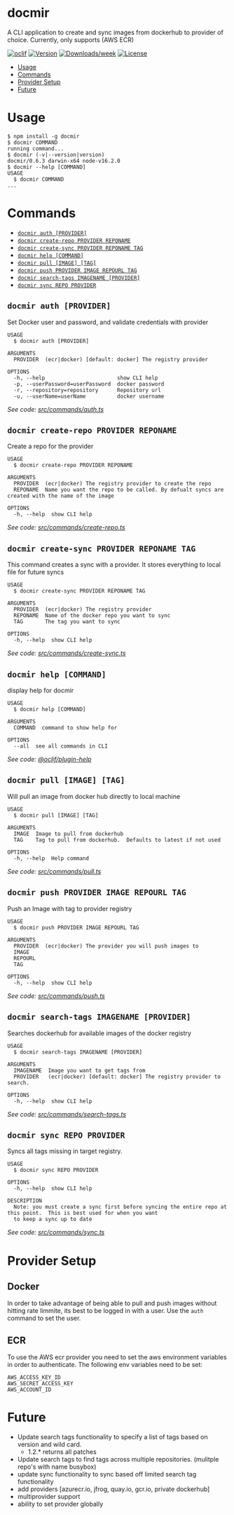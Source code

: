 docmir
======

A CLI application to create and sync images from dockerhub to provider of choice. Currently, only supports (AWS ECR)

[![oclif](https://img.shields.io/badge/cli-oclif-brightgreen.svg)](https://oclif.io)
[![Version](https://img.shields.io/npm/v/docmir.svg)](https://npmjs.org/package/docmir)
[![Downloads/week](https://img.shields.io/npm/dw/docmir.svg)](https://npmjs.org/package/docmir)
[![License](https://img.shields.io/npm/l/docmir.svg)](https://github.com/CaliFOSS/docker-mirror/blob/master/package.json)

<!-- toc -->
* [Usage](#usage)
* [Commands](#commands)
* [Provider Setup](#provider-setup)
* [Future](#future)
<!-- tocstop -->
# Usage
<!-- usage -->
```sh-session
$ npm install -g docmir
$ docmir COMMAND
running command...
$ docmir (-v|--version|version)
docmir/0.6.3 darwin-x64 node-v16.2.0
$ docmir --help [COMMAND]
USAGE
  $ docmir COMMAND
...
```
<!-- usagestop -->
# Commands
<!-- commands -->
* [`docmir auth [PROVIDER]`](#docmir-auth-provider)
* [`docmir create-repo PROVIDER REPONAME`](#docmir-create-repo-provider-reponame)
* [`docmir create-sync PROVIDER REPONAME TAG`](#docmir-create-sync-provider-reponame-tag)
* [`docmir help [COMMAND]`](#docmir-help-command)
* [`docmir pull [IMAGE] [TAG]`](#docmir-pull-image-tag)
* [`docmir push PROVIDER IMAGE REPOURL TAG`](#docmir-push-provider-image-repourl-tag)
* [`docmir search-tags IMAGENAME [PROVIDER]`](#docmir-search-tags-imagename-provider)
* [`docmir sync REPO PROVIDER`](#docmir-sync-repo-provider)

## `docmir auth [PROVIDER]`

Set Docker user and password, and validate credentials with provider

```
USAGE
  $ docmir auth [PROVIDER]

ARGUMENTS
  PROVIDER  (ecr|docker) [default: docker] The registry provider

OPTIONS
  -h, --help                       show CLI help
  -p, --userPassword=userPassword  docker password
  -r, --repository=repository      Repository url
  -u, --userName=userName          docker username
```

_See code: [src/commands/auth.ts](https://github.com/CaliFOSS/docker-mirror/blob/v0.6.3/src/commands/auth.ts)_

## `docmir create-repo PROVIDER REPONAME`

Create a repo for the provider

```
USAGE
  $ docmir create-repo PROVIDER REPONAME

ARGUMENTS
  PROVIDER  (ecr|docker) The registry provider to create the repo
  REPONAME  Name you want the repo to be called. By defualt syncs are created with the name of the image

OPTIONS
  -h, --help  show CLI help
```

_See code: [src/commands/create-repo.ts](https://github.com/CaliFOSS/docker-mirror/blob/v0.6.3/src/commands/create-repo.ts)_

## `docmir create-sync PROVIDER REPONAME TAG`

This command creates a sync with a provider.  It stores everything to local file for future syncs

```
USAGE
  $ docmir create-sync PROVIDER REPONAME TAG

ARGUMENTS
  PROVIDER  (ecr|docker) The registry provider
  REPONAME  Name of the docker repo you want to sync
  TAG       The tag you want to sync

OPTIONS
  -h, --help  show CLI help
```

_See code: [src/commands/create-sync.ts](https://github.com/CaliFOSS/docker-mirror/blob/v0.6.3/src/commands/create-sync.ts)_

## `docmir help [COMMAND]`

display help for docmir

```
USAGE
  $ docmir help [COMMAND]

ARGUMENTS
  COMMAND  command to show help for

OPTIONS
  --all  see all commands in CLI
```

_See code: [@oclif/plugin-help](https://github.com/oclif/plugin-help/blob/v3.2.2/src/commands/help.ts)_

## `docmir pull [IMAGE] [TAG]`

Will pull an image from docker hub directly to local machine

```
USAGE
  $ docmir pull [IMAGE] [TAG]

ARGUMENTS
  IMAGE  Image to pull from dockerhub
  TAG    Tag to pull from dockerhub.  Defaults to latest if not used

OPTIONS
  -h, --help  Help command
```

_See code: [src/commands/pull.ts](https://github.com/CaliFOSS/docker-mirror/blob/v0.6.3/src/commands/pull.ts)_

## `docmir push PROVIDER IMAGE REPOURL TAG`

Push an Image with tag to provider registry

```
USAGE
  $ docmir push PROVIDER IMAGE REPOURL TAG

ARGUMENTS
  PROVIDER  (ecr|docker) The provider you will push images to
  IMAGE
  REPOURL
  TAG

OPTIONS
  -h, --help  show CLI help
```

_See code: [src/commands/push.ts](https://github.com/CaliFOSS/docker-mirror/blob/v0.6.3/src/commands/push.ts)_

## `docmir search-tags IMAGENAME [PROVIDER]`

Searches dockerhub for available images of the docker registry

```
USAGE
  $ docmir search-tags IMAGENAME [PROVIDER]

ARGUMENTS
  IMAGENAME  Image you want to get tags from
  PROVIDER   (ecr|docker) [default: docker] The registry provider to search.

OPTIONS
  -h, --help  show CLI help
```

_See code: [src/commands/search-tags.ts](https://github.com/CaliFOSS/docker-mirror/blob/v0.6.3/src/commands/search-tags.ts)_

## `docmir sync REPO PROVIDER`

Syncs all tags missing in target registry. 

```
USAGE
  $ docmir sync REPO PROVIDER

OPTIONS
  -h, --help  show CLI help

DESCRIPTION
  Note: you must create a sync first before syncing the entire repo at this point.  This is best used for when you want 
  to keep a sync up to date
```

_See code: [src/commands/sync.ts](https://github.com/CaliFOSS/docker-mirror/blob/v0.6.3/src/commands/sync.ts)_
<!-- commandsstop -->


# Provider Setup

## Docker

In order to take advantage of being able to pull and push images without hitting rate limmite, its best to be logged in with a user. 
Use the `auth` command to set the user.

## ECR

To use the AWS ecr provider you need to set the aws environment variables in order to authenticate.  The following env variables need to be set: 

```
AWS_ACCESS_KEY_ID
AWS_SECRET_ACCESS_KEY
AWS_ACCOUNT_ID
```


# Future

- Update search tags functionality to specify a list of tags based on version and wild card.
  - 1.2.* returns all patches
- Update search tags to find tags across multiple repositories.  (mulitple repo's with name busybox)
- update sync functionality to sync based off limited search tag functionality
- add providers [azurecr.io, jfrog, quay.io, gcr.io, private dockerhub]
- multiprovider support
- ability to set provider globally
